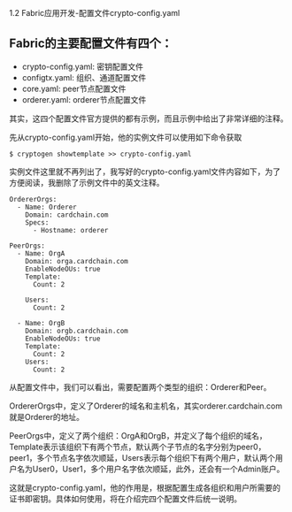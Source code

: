 1.2 Fabric应用开发-配置文件crypto-config.yaml

## Fabric的主要配置文件有四个：
- crypto-config.yaml: 密钥配置文件
- configtx.yaml: 组织、通道配置文件
- core.yaml: peer节点配置文件
- orderer.yaml: orderer节点配置文件

其实，这四个配置文件官方提供的都有示例，而且示例中给出了非常详细的注释。

先从crypto-config.yaml开始，他的实例文件可以使用如下命令获取
```
$ cryptogen showtemplate >> crypto-config.yaml
```

实例文件这里就不再列出了，我写好的crypto-config.yaml文件内容如下，为了方便阅读，我删除了示例文件中的英文注释。
```
OrdererOrgs:
  - Name: Orderer
    Domain: cardchain.com
    Specs:
      - Hostname: orderer

PeerOrgs:
  - Name: OrgA
    Domain: orga.cardchain.com
    EnableNodeOUs: true
    Template:
      Count: 2

    Users:
      Count: 2

  - Name: OrgB
    Domain: orgb.cardchain.com
    EnableNodeOUs: true
    Template:
      Count: 2
    Users:
      Count: 2
```

从配置文件中，我们可以看出，需要配置两个类型的组织：Orderer和Peer。

OrdererOrgs中，定义了Orderer的域名和主机名，其实orderer.cardchain.com就是Orderer的地址。

PeerOrgs中，定义了两个组织：OrgA和OrgB，并定义了每个组织的域名，Template表示该组织下有两个节点，默认两个子节点的名字分别为peer0，peer1，多个节点名字依次顺延，Users表示每个组织下有两个用户，默认两个用户名为User0，User1，多个用户名字依次顺延，此外，还会有一个Admin账户。

这就是crypto-config.yaml，他的作用是，根据配置生成各组织和用户所需要的证书即密钥。具体如何使用，将在介绍完四个配置文件后统一说明。
